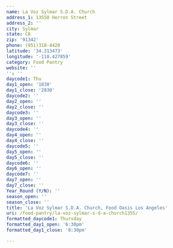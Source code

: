 ```yaml
---
name: La Voz Sylmar S.D.A. Church
address_1: 13550 Herron Street
address_2: ''
city: Sylmar
state: CA
zip: '91342'
phone: (951)318-4420
latitude: '34.313473'
longitude: '-118.427859'
category: Food Pantry
website: ''
'': ''
daycode1: Thu
day1_open: '1830'
day1_close: '2030'
daycode2: ''
day2_open: ''
day2_close: ''
daycode3: ''
day3_open: ''
day3_close: ''
daycode4: ''
day4_open: ''
day4_close: ''
daycode5: ''
day5_open: ''
day5_close: ''
daycode6: ''
day6_open: ''
daycode7: ''
day7_open: ''
day7_close: ''
Year_Round (Y/N): ''
season_open: ''
season_close: ''
title: 'La Voz Sylmar S.D.A. Church, Food Oasis Los Angeles'
uri: /food-pantry/la-voz-sylmar-s-d-a-church1355/
formatted_daycode1: Thursday
formatted_day1_open: '6:30pm'
formatted_day1_close: '8:30pm'

---
```

